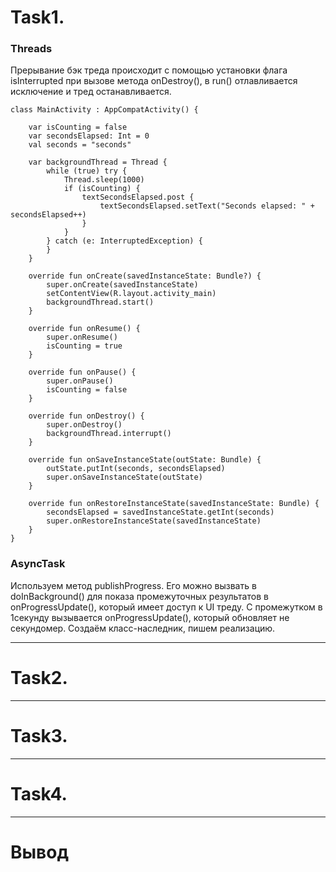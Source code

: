 # Task1. 
### Threads
Прерывание бэк треда происходит с помощью установки флага isInterrupted при вызове метода onDestroy(), в run() отлавливается исключение и тред останавливается.

```
class MainActivity : AppCompatActivity() {

    var isCounting = false
    var secondsElapsed: Int = 0
    val seconds = "seconds"

    var backgroundThread = Thread {
        while (true) try {
            Thread.sleep(1000)
            if (isCounting) {
                textSecondsElapsed.post {
                    textSecondsElapsed.setText("Seconds elapsed: " + secondsElapsed++)
                }
            }
        } catch (e: InterruptedException) {
        }
    }

    override fun onCreate(savedInstanceState: Bundle?) {
        super.onCreate(savedInstanceState)
        setContentView(R.layout.activity_main)
        backgroundThread.start()
    }

    override fun onResume() {
        super.onResume()
        isCounting = true
    }

    override fun onPause() {
        super.onPause()
        isCounting = false
    }

    override fun onDestroy() {
        super.onDestroy()
        backgroundThread.interrupt()
    }

    override fun onSaveInstanceState(outState: Bundle) {
        outState.putInt(seconds, secondsElapsed)
        super.onSaveInstanceState(outState)
    }

    override fun onRestoreInstanceState(savedInstanceState: Bundle) {
        secondsElapsed = savedInstanceState.getInt(seconds)
        super.onRestoreInstanceState(savedInstanceState)
    }
}
```
### AsyncTask
Используем метод publishProgress. Его можно вызвать в doInBackground() для показа промежуточных результатов в onProgressUpdate(), который имеет доступ к UI треду. С промежутком в 1секунду вызывается onProgressUpdate(), который обновляет не секундомер.
Создаём класс-наследник, пишем реализацию.

---
# Task2.

---
# Task3.

---
# Task4.

---
# Вывод
